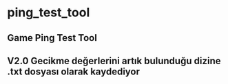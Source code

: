 # ping_test_tool
Game Ping Test Tool
----------------------------------------------------------------------------------
V2.0
Gecikme değerlerini artık bulunduğu dizine .txt dosyası olarak kaydediyor
----------------------------------------------------------------------------------
